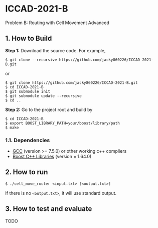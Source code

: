 # ICCAD-2021-B
Problem B: Routing with Cell Movement Advanced

## 1. How to Build
**Step 1:** Download the source code. For example,
~~~
$ git clone --recursive https://github.com/jacky860226/ICCAD-2021-B.git
~~~

or

~~~
$ git clone https://github.com/jacky860226/ICCAD-2021-B.git
$ cd ICCAD-2021-B
$ git submodule init
$ git submodule update --recursive
$ cd ..
~~~

**Step 2:** Go to the project root and build by
~~~
$ cd ICCAD-2021-B
$ export BOOST_LIBRARY_PATH=your/boost/library/path
$ make
~~~

### 1.1. Dependencies

* [GCC](https://gcc.gnu.org/) (version >= 7.5.0) or other working c++ compliers
* [Boost C++ Libraries](https://beta.boost.org/) (version = 1.64.0)

## 2. How to run

~~~
$ ./cell_move_router <input.txt> [<output.txt>]
~~~

If there is no `<output.txt>`, it will use standard output.

## 3. How to test and evaluate
TODO